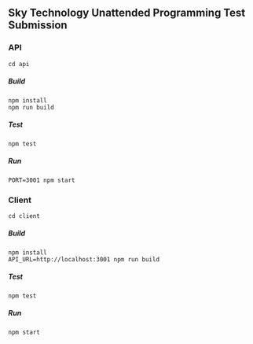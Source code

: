 ## Sky Technology Unattended Programming Test Submission

### API
    cd api

##### Build
    npm install
    npm run build

##### Test
    npm test

##### Run
    PORT=3001 npm start

### Client
    cd client

##### Build
    npm install
    API_URL=http://localhost:3001 npm run build

##### Test
    npm test

##### Run
    npm start
